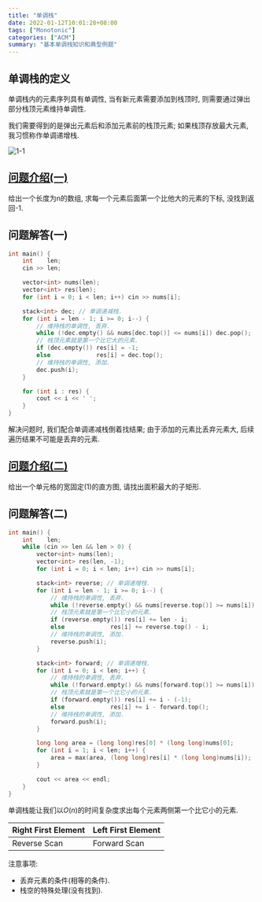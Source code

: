```yaml
---
title: "单调栈"
date: 2022-01-12T10:01:28+08:00
tags: ["Monotonic"]
categories: ["ACM"]
summary: "基本单调栈知识和典型例题"
---
```


## 单调栈的定义

单调栈内的元素序列具有单调性, 当有新元素需要添加到栈顶时, 则需要通过弹出部分栈顶元素维持单调性.

我们需要得到的是弹出元素后和添加元素前的栈顶元素; 如果栈顶存放最大元素, 我习惯称作单调递增栈.

![1-1](https://axlis.oss-cn-hangzhou.aliyuncs.com/blog/acm/monotonic/1-1.svg)

## [问题介绍(一)](https://www.luogu.com.cn/problem/P5788)

给出一个长度为n的数组, 求每一个元素后面第一个比他大的元素的下标, 没找到返回-1.

## 问题解答(一)

```c++
int main() {
    int    len;
    cin >> len;

    vector<int> nums(len);
    vector<int> res(len);
    for (int i = 0; i < len; i++) cin >> nums[i];

    stack<int> dec; // 单调递减栈.
    for (int i = len - 1; i >= 0; i--) {
        // 维持栈的单调性, 丢弃.
        while (!dec.empty() && nums[dec.top()] <= nums[i]) dec.pop();
        // 栈顶元素就是第一个比它大的元素.
        if (dec.empty()) res[i] = -1;
        else             res[i] = dec.top();
        // 维持栈的单调性, 添加.
        dec.push(i);
    }

    for (int i : res) {
        cout << i << ' ';
    }
}
```

解决问题时, 我们配合单调递减栈倒着找结果; 由于添加的元素比丢弃元素大, 后续遍历结果不可能是丢弃的元素.

## [问题介绍(二)](https://www.spoj.com/problems/HISTOGRA/)

给出一个单元格的宽固定(1)的直方图, 请找出面积最大的子矩形.

## 问题解答(二)

```c++
int main() {
    int    len;
    while (cin >> len && len > 0) {
        vector<int> nums(len);
        vector<int> res(len, -1);
        for (int i = 0; i < len; i++) cin >> nums[i];

        stack<int> reverse; // 单调递增栈.
        for (int i = len - 1; i >= 0; i--) {
            // 维持栈的单调性, 丢弃.
            while (!reverse.empty() && nums[reverse.top()] >= nums[i]) reverse.pop();
            // 栈顶元素就是第一个比它小的元素.
            if (reverse.empty()) res[i] += len - i;
            else             res[i] += reverse.top() - i;
            // 维持栈的单调性, 添加.
            reverse.push(i);
        }

        stack<int> forward; // 单调递增栈.
        for (int i = 0; i < len; i++) {
            // 维持栈的单调性, 丢弃.
            while (!forward.empty() && nums[forward.top()] >= nums[i]) forward.pop();
            // 栈顶元素就是第一个比它小的元素.
            if (forward.empty()) res[i] += i - (-1);
            else             res[i] += i - forward.top();
            // 维持栈的单调性, 添加.
            forward.push(i);
        }

        long long area = (long long)res[0] * (long long)nums[0];
        for (int i = 1; i < len; i++) {
            area = max(area, (long long)res[i] * (long long)nums[i]);
        }

        cout << area << endl;
    }
}
```

单调栈能让我们以$O(n)$的时间复杂度求出每个元素两侧第一个比它小的元素.

| Right First Element | Left First Element |
| ------------------- | ------------------ |
| Reverse Scan        | Forward Scan       |

注意事项:

* 丢弃元素的条件(相等的条件).
* 栈空的特殊处理(没有找到).